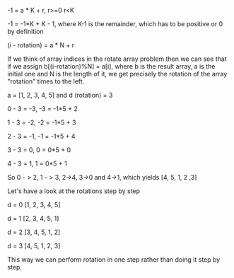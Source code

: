 -1 = a * K + r, r>=0 r<K

-1 = -1*K + K - 1, where K-1 is the remainder, which has to be positive or 0 by definition

(i - rotation) = a * N + r 

If we think of array indices in the rotate array problem then we can see that if we 
assign b[(i-rotation)%N] = a[i], where b is the result array, a is the initial one and N is the length of it, 
we get precisely the rotation of the array "rotation" times to the left. 

a = [1, 2, 3, 4, 5] and d (rotation) = 3

0 - 3 = -3,
-3 = -1*5 + 2
                         
1 - 3 = -2,
-2 = -1*5 + 3
                         
2 - 3 = -1,
-1 = -1*5 + 4
                         
3 - 3 = 0,
0 = 0*5 + 0

4 - 3 = 1,
1 = 0*5 + 1

So 0 - > 2, 1 - > 3, 2->4, 3->0 and 4->1, which yields [4, 5, 1, 2 ,3]

Let's have a look at the rotations step by step

d = 0 [1, 2, 3, 4, 5]
  
d = 1 [2, 3, 4, 5, 1]
  
d = 2 [3, 4, 5, 1, 2]
  
d = 3 [4, 5, 1, 2, 3]

This way we can perform rotation in one step rather than doing it step by step.
